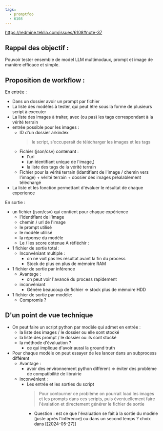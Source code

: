```yaml
---
tags:
  - promptfoo
  - 6108
---
```

https://redmine.teklia.com/issues/6108#note-37
## Rappel des objectif :

Pouvoir tester ensemble de model LLM multimodaux, prompt et image de manière efficace et simple.

## Proposition de workflow :

En entrée :
* Dans un dossier avoir un prompt par fichier
* La liste des modèles à tester, qui peut être sous la forme de plusieurs script à executer
* La liste des images à traiter, avec (ou pas) les tags correspondant à la vérité terrain
* entrée possible pour les images :
	* ID d'un dossier arkindex 
	  > le script, s'occuperait de télécharger les images et les tags
	* Fichier (json/csv) contenant : 
		* l'url
		* (un identifiant unique de l'image,) 
		* la liste des tags de la vérité terrain
	* Fichier pour la vérité terrain (idantifiant de l'image / chemin vers l'image) + vérité terrain + dossier des images préalablement téléchargé
* La liste et les fonction permettant d'évaluer le résultat de chaque experience

  

En sortie :
* un fichier (json/csv) qui contient pour chaque expérience
	* l'identifiant de l'image
	* chemin / url de l'image
	* le prompt utilisé
	* le modèle utilisé
	* la réponse du modèle
	* Le / les score obtenue
A réfléchir : 
* 1 fichier de sortie total :
	* Inconvéniant multiple :
		* on ne voit pas les résultat avant la fin du process
		* Stock de plus en plus de mémoire RAM
* 1 fichier de sortie par inférence 
	* Avantage :
		* on peut voir l'avancé du process rapidement
	* inconvéniant
		* Génère beaucoup de fichier => stock plus de mémoire HDD 
* 1 fichier de sortie par modèle:
	* Compromis ?

## D'un point de vue technique
* On peut faire un script python par modèle qui admet en entrée :
	* la liste des images / le dossier ou elle sont stocké
	* la liste des prompt / le dossier ou ils sont stocké
	* la méthode d'évaluation ? 
		* ce qui implique d'avoir aussi la ground truth
* Pour chaque modèle on peut essayer de les lancer dans un subprocess différent
	* Avantage : 
		* avoir des environnement python différent => éviter des problème de compatibilité de librairie
	* inconvénient :
		* Les entrée et les sorties du script
		  > Pour contourner ce problème on pourrait load les images et les prompts dans ces scripts, puis éventuellement faire l'évalation et directement générer le fichier de sortie
		  * Question : est ce que l'évaluation se fait à la sortie du modèle (juste après l'inférence) ou dans un second temps ?
choix dans [[2024-05-27]]